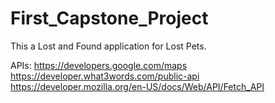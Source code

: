 # First_Capstone_Project

This a Lost and Found application for Lost Pets. 

APIs:
https://developers.google.com/maps
https://developer.what3words.com/public-api
https://developer.mozilla.org/en-US/docs/Web/API/Fetch_API
